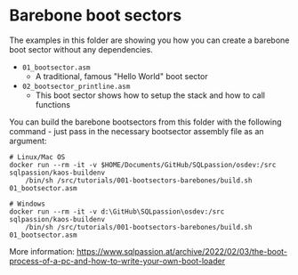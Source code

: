 # Barebone boot sectors

The examples in this folder are showing you how you can create a barebone boot sector without any dependencies.

* `01_bootsector.asm`
    * A traditional, famous "Hello World" boot sector
* `02_bootsector_printline.asm`
    * This boot sector shows how to setup the stack and how to call functions

You can build the barebone bootsectors from this folder with the following command - just pass in the necessary bootsector assembly file as an argument:

```shell
# Linux/Mac OS
docker run --rm -it -v $HOME/Documents/GitHub/SQLpassion/osdev:/src sqlpassion/kaos-buildenv
    /bin/sh /src/tutorials/001-bootsectors-barebones/build.sh 01_bootsector.asm

# Windows
docker run --rm -it -v d:\GitHub\SQLpassion\osdev:/src sqlpassion/kaos-buildenv
    /bin/sh /src/tutorials/001-bootsectors-barebones/build.sh 01_bootsector.asm
```

More information: https://www.sqlpassion.at/archive/2022/02/03/the-boot-process-of-a-pc-and-how-to-write-your-own-boot-loader